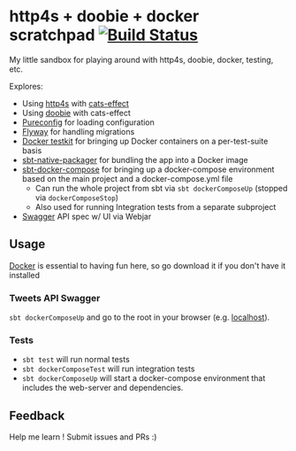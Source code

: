 # http4s + doobie + docker scratchpad [![Build Status](https://travis-ci.org/lloydmeta/http4s-doobie-docker-scratchpad.svg?branch=master)](https://travis-ci.org/lloydmeta/http4s-doobie-docker-scratchpad)

My little sandbox for playing around with http4s, doobie, docker, testing, etc.

Explores:

* Using [http4s](http://http4s.org/) with [cats-effect](https://github.com/typelevel/cats-effect)
* Using [doobie](http://tpolecat.github.io/doobie/docs/01-Introduction.html) with cats-effect
* [Pureconfig](https://github.com/pureconfig/pureconfig) for loading configuration
* [Flyway](https://flywaydb.org/) for handling migrations
* [Docker testkit](https://github.com/whisklabs/docker-it-scala) for bringing up Docker containers on a per-test-suite basis
* [sbt-native-packager](http://sbt-native-packager.readthedocs.io/en/latest/) for bundling the app into a Docker image
* [sbt-docker-compose](https://github.com/Tapad/sbt-docker-compose) for bringing up a docker-compose environment based on the main project and a docker-compose.yml file
    * Can run the whole project from sbt via `sbt dockerComposeUp` (stopped via `dockerComposeStop`)
    * Also used for running Integration tests from a separate subproject
* [Swagger](https://swagger.io/) API spec w/ UI via Webjar

## Usage

[Docker](https://www.docker.com/) is essential to having fun here, so go download it if you don't have it installed

### Tweets API Swagger

`sbt dockerComposeUp` and go to the root in your browser (e.g. [localhost](http://localhost)).

### Tests

* `sbt test` will run normal tests
* `sbt dockerComposeTest` will run integration tests
* `sbt dockerComposeUp` will start a docker-compose environment that includes the web-server and dependencies.

## Feedback

Help me learn ! Submit issues and PRs :)